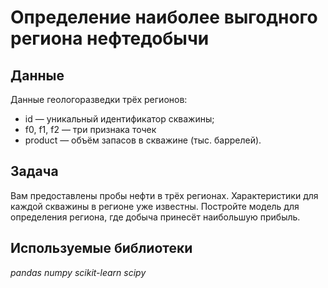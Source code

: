 # Определение наиболее выгодного региона нефтедобычи


## Данные

Данные геологоразведки трёх регионов:
- id — уникальный идентификатор скважины;
- f0, f1, f2 — три признака точек
- product — объём запасов в скважине (тыс. баррелей).


## Задача

Вам предоставлены пробы нефти в трёх регионах. Характеристики для каждой скважины в регионе уже известны. Постройте модель для определения региона, где добыча принесёт наибольшую прибыль.    

## Используемые библиотеки
*pandas* *numpy* *scikit-learn* *scipy*
